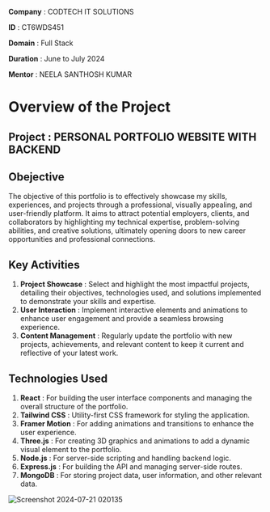 **Company** : CODTECH IT SOLUTIONS

**ID** : CT6WDS451

**Domain** : Full Stack

**Duration** : June to July 2024

**Mentor** : NEELA SANTHOSH KUMAR

# Overview of the Project

## Project : PERSONAL PORTFOLIO WEBSITE WITH BACKEND

## Obejective

The objective of this portfolio is to effectively showcase my skills, experiences, and projects through a professional, visually appealing, and user-friendly platform. It aims to attract potential employers, clients, and collaborators by highlighting my technical expertise, problem-solving abilities, and creative solutions, ultimately opening doors to new career opportunities and professional connections.

## Key Activities

1. **Project Showcase** : Select and highlight the most impactful projects, detailing their objectives, technologies used, and solutions implemented to demonstrate your skills and expertise.
2. **User Interaction** : Implement interactive elements and animations to enhance user engagement and provide a seamless browsing experience.
3. **Content Management** : Regularly update the portfolio with new projects, achievements, and relevant content to keep it current and reflective of your latest work.

## Technologies Used 

1. **React** : For building the user interface components and managing the overall structure of the portfolio.
2. **Tailwind CSS** : Utility-first CSS framework for styling the application.
3. **Framer Motion** : For adding animations and transitions to enhance the user experience.
4. **Three.js** : For creating 3D graphics and animations to add a dynamic visual element to the portfolio.
5. **Node.js** : For server-side scripting and handling backend logic.
6. **Express.js** : For building the API and managing server-side routes.
7. **MongoDB** : For storing project data, user information, and other relevant data.

  ![Screenshot 2024-07-21 020135](https://github.com/user-attachments/assets/80e3c31d-9cd3-4bc9-80e7-bc296683121b)

   


